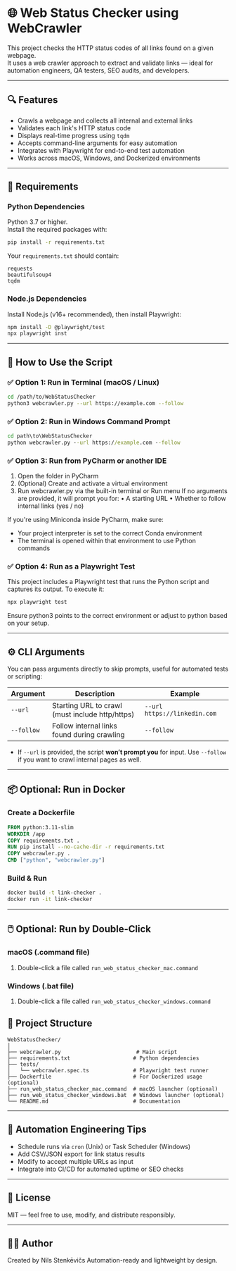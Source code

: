 # 🌐 Web Status Checker using WebCrawler

This project checks the HTTP status codes of all links found on a given webpage.  
It uses a web crawler approach to extract and validate links — ideal for automation engineers, QA testers, SEO audits, and developers.

---

## 🔍 Features

- Crawls a webpage and collects all internal and external links
- Validates each link's HTTP status code
- Displays real-time progress using `tqdm`
- Accepts command-line arguments for easy automation
- Integrates with Playwright for end-to-end test automation
- Works across macOS, Windows, and Dockerized environments

---

## 🧰 Requirements

### Python Dependencies

Python 3.7 or higher.  
Install the required packages with:

```bash
pip install -r requirements.txt
```

Your `requirements.txt` should contain:

```
requests
beautifulsoup4
tqdm
```

### Node.js Dependencies
Install Node.js (v16+ recommended), then install Playwright:

```bash
npm install -D @playwright/test
npx playwright inst
```
---

## 🚀 How to Use the Script

### ✅ Option 1: Run in Terminal (macOS / Linux)

```bash
cd /path/to/WebStatusChecker
python3 webcrawler.py --url https://example.com --follow
```

### ✅ Option 2: Run in Windows Command Prompt

```cmd
cd path\to\WebStatusChecker
python webcrawler.py --url https://example.com --follow
```

### ✅ Option 3: Run from PyCharm or another IDE

1.	Open the folder in PyCharm
2. (Optional) Create and activate a virtual environment
3. Run webcrawler.py via the built-in terminal or Run menu
If no arguments are provided, it will prompt you for:
	•	A starting URL
	•	Whether to follow internal links (yes / no)

If you're using Miniconda inside PyCharm, make sure:
- Your project interpreter is set to the correct Conda environment
- The terminal is opened within that environment to use Python commands

### ✅ Option 4: Run as a Playwright Test
This project includes a Playwright test that runs the Python script and captures its output.
To execute it:
```bash
npx playwright test
```
Ensure python3 points to the correct environment or adjust to python based on your setup.

---

## ⚙️ CLI Arguments

You can pass arguments directly to skip prompts, useful for automated tests or scripting:

| Argument       | Description                                           | Example                               |
|----------------|-------------------------------------------------------|---------------------------------------|
| `--url`        | Starting URL to crawl (must include http/https)      | `--url https://linkedin.com`          |
| `--follow`     | Follow internal links found during crawling           | `--follow`                            |

* If `--url` is provided, the script **won’t prompt you** for input. Use `--follow` if you want to crawl internal pages as well.
---

## 📦 Optional: Run in Docker

### Create a Dockerfile

```Dockerfile
FROM python:3.11-slim
WORKDIR /app
COPY requirements.txt .
RUN pip install --no-cache-dir -r requirements.txt
COPY webcrawler.py .
CMD ["python", "webcrawler.py"]
```

### Build & Run

```bash
docker build -t link-checker .
docker run -it link-checker
```

---

## 🖱️ Optional: Run by Double-Click

### macOS (.command file)

1. Double-click a file called `run_web_status_checker_mac.command`

### Windows (.bat file)

1. Double-click a file called `run_web_status_checker_windows.command`


## 📁 Project Structure

```
WebStatusChecker/
│
├── webcrawler.py                        # Main script
├── requirements.txt                    # Python dependencies
├── tests/
│   └── webcrawler.spec.ts              # Playwright test runner
├── Dockerfile                          # For Dockerized usage (optional)
├── run_web_status_checker_mac.command  # macOS launcher (optional)
├── run_web_status_checker_windows.bat  # Windows launcher (optional)
└── README.md                           # Documentation
```

---

## 🧪 Automation Engineering Tips

- Schedule runs via `cron` (Unix) or Task Scheduler (Windows)
- Add CSV/JSON export for link status results
- Modify to accept multiple URLs as input
- Integrate into CI/CD for automated uptime or SEO checks

---

## 📜 License

MIT — feel free to use, modify, and distribute responsibly.

---

## 👨‍🔧 Author

Created by Nils Stenkēvičs 
Automation-ready and lightweight by design.